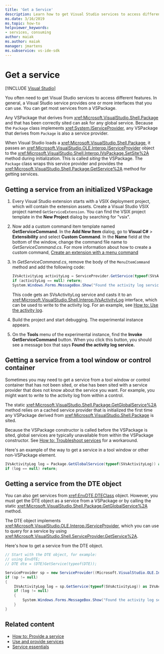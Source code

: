 ```yaml
---
title: 'Get a Service'
description: Learn how to get Visual Studio services to access different features. You can get most services by using a VSPackage.
ms.date: 3/16/2019
ms.topic: how-to
helpviewer_keywords:
- services, consuming
author: maiak
ms.author: maiak
manager: jmartens
ms.subservice: vs-ide-sdk
---
```

# Get a service

 [!INCLUDE [Visual Studio](~/includes/applies-to-version/vs-windows-only.md)]

You often need to get Visual Studio services to access different features. In general, a Visual Studio service provides one or more interfaces that you can use. You can get most services from a VSPackage.

Any VSPackage that derives from <xref:Microsoft.VisualStudio.Shell.Package> and that has been correctly sited can ask for any global service. Because the `Package` class implements <xref:System.IServiceProvider>, any VSPackage that derives from `Package` is also a service provider.

When Visual Studio loads a <xref:Microsoft.VisualStudio.Shell.Package>, it passes an <xref:Microsoft.VisualStudio.OLE.Interop.IServiceProvider> object to the <xref:Microsoft.VisualStudio.Shell.Interop.IVsPackage.SetSite%2A> method during initialization. This is called *siting* the VSPackage. The `Package` class wraps this service provider and provides the <xref:Microsoft.VisualStudio.Shell.Package.GetService%2A> method for getting services.

## Getting a service from an initialized VSPackage

1. Every Visual Studio extension starts with a VSIX deployment project, which will contain the extension assets. Create a Visual Studio VSIX project named `GetServiceExtension`. You can find the VSIX project template in the **New Project** dialog by searching for "vsix".

2. Now add a custom command item template named **GetServiceCommand**. In the **Add New Item** dialog, go to **Visual C#** > **Extensibility** and select **Custom Command**. In the **Name** field at the bottom of the window, change the command file name to *GetServiceCommand.cs*. For more information about how to create a custom command, [Create an extension with a menu command](../extensibility/creating-an-extension-with-a-menu-command.md)

3. In *GetServiceCommand.cs*, remove the body of the `MenuItemCommand` method and add the following code:

   ```csharp
   IVsActivityLog activityLog = ServiceProvider.GetService(typeof(SVsActivityLog)) as IVsActivityLog;
   if (activityLog == null) return;
   System.Windows.Forms.MessageBox.Show("Found the activity log service.");

   ```

    This code gets an SVsActivityLog service and casts it to an <xref:Microsoft.VisualStudio.Shell.Interop.IVsActivityLog> interface, which can be used to write to the activity log. For an example, see [How to: Use the activity log](../extensibility/how-to-use-the-activity-log.md).

4. Build the project and start debugging. The experimental instance appears.

5. On the **Tools** menu of the experimental instance, find the **Invoke GetServiceCommand** button. When you click this button, you should see a message box that says **Found the activity log service.**

## Getting a service from a tool window or control container

Sometimes you may need to get a service from a tool window or control container that has not been sited, or else has been sited with a service provider that does not know about the service you want. For example, you might want to write to the activity log from within a control.

The static <xref:Microsoft.VisualStudio.Shell.Package.GetGlobalService%2A> method relies on a cached service provider that is initialized the first time any VSPackage derived from <xref:Microsoft.VisualStudio.Shell.Package> is sited.

Because the VSPackage constructor is called before the VSPackage is sited, global services are typically unavailable from within the VSPackage constructor. See [How to: Troubleshoot services](../extensibility/how-to-troubleshoot-services.md) for a workaround.

Here's an example of the way to get a service in a tool window or other non-VSPackage element.

```csharp
IVsActivityLog log = Package.GetGlobalService(typeof(SVsActivityLog)) as IVsActivityLog;
if (log == null) return;
```

## Getting a service from the DTE object

You can also get services from <xref:EnvDTE.DTEClass> object. However, you must get the DTE object as a service from a VSPackage or by calling the static <xref:Microsoft.VisualStudio.Shell.Package.GetGlobalService%2A> method.

The DTE object implements <xref:Microsoft.VisualStudio.OLE.Interop.IServiceProvider>, which you can use to query for a service by using <xref:Microsoft.VisualStudio.Shell.ServiceProvider.GetService%2A>.

Here's how to get a service from the DTE object.

```csharp
// Start with the DTE object, for example: 
// using EnvDTE;
// DTE dte = (DTE)GetService(typeof(DTE));

ServiceProvider sp = new ServiceProvider((Microsoft.VisualStudio.OLE.Interop.IServiceProvider)dte);
if (sp != null)
{
    IVsActivityLog log = sp.GetService(typeof(SVsActivityLog)) as IVsActivityLog;
    if (log != null)
    {
        System.Windows.Forms.MessageBox.Show("Found the activity log service.");
    }
}
```

## Related content

- [How to: Provide a service](../extensibility/how-to-provide-a-service.md)
- [Use and provide services](../extensibility/using-and-providing-services.md)
- [Service essentials](../extensibility/internals/service-essentials.md)
